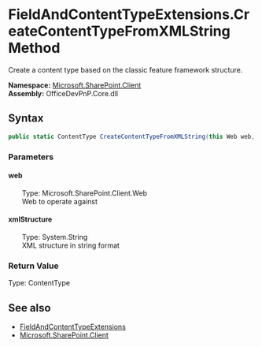 # FieldAndContentTypeExtensions.CreateContentTypeFromXMLString Method  
 Create a content type based on the classic feature framework structure.   

**Namespace:** [Microsoft.SharePoint.Client](Microsoft.SharePoint.Client.md)  
**Assembly:** OfficeDevPnP.Core.dll  
## Syntax
```C#
public static ContentType CreateContentTypeFromXMLString(this Web web, String xmlStructure)
```
### Parameters
#### web  
&emsp;&emsp;Type: Microsoft.SharePoint.Client.Web  
&emsp;&emsp;Web to operate against  

  

#### xmlStructure  
&emsp;&emsp;Type: System.String  
&emsp;&emsp;XML structure in string format  

  

### Return Value
Type: ContentType  

## See also
- [FieldAndContentTypeExtensions](Microsoft.SharePoint.Client.FieldAndContentTypeExtensions.md) 
- [Microsoft.SharePoint.Client](Microsoft.SharePoint.Client.md) 
